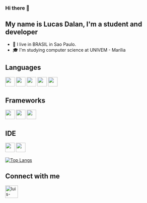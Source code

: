 ### Hi there 👋
## My name is Lucas Dalan, I'm a student and developer 
- :night_with_stars: I live in BRASIL in Sao Paulo.
- :mortar_board: I'm studying computer science at UNIVEM - Marília


## Languages
<img src="https://img.shields.io/badge/Delphi-B22222?style=for-the-badge&logo=delphi&logoColor=white" height="30" style="max-width:100%;"></img>
<img src="https://img.shields.io/badge/JavaScript-323330?style=for-the-badge&logo=javascript&logoColor=F7DF1E" height="30" style="max-width:100%;"></img>
<img src="https://img.shields.io/badge/Python-3776AB?style=for-the-badge&logo=python&logoColor=white" height="30" style="max-width:100%;"></img>
<img src="https://img.shields.io/badge/HTML5-E34F26?style=for-the-badge&logo=html5&logoColor=white" height="30" style="max-width:100%;"></img>
<img src="https://img.shields.io/badge/CSS3-1572B6?style=for-the-badge&logo=css3&logoColor=white" height="30" style="max-width:100%;"></img>


## Frameworks 
<img src="https://img.shields.io/badge/React-20232A?style=for-the-badge&logo=react&logoColor=61DAFB" height="30" style="max-width:100%;"></img>
<img src="https://img.shields.io/badge/React_Native-20232A?style=for-the-badge&logo=react&logoColor=61DAFB" height="30" style="max-width:100%;"></img>
<img src="https://img.shields.io/badge/Flutter-02569B?style=for-the-badge&logo=flutter&logoColor=white" height="30" style="max-width:100%;"></img>

## IDE
<img src="https://img.shields.io/badge/Visual_Studio_Code-0078D4?style=for-the-badge&logo=visual%20studio%20code&logoColor=white" height="30" style="max-width:100%;"></img>
<img src="https://img.shields.io/badge/PyCharm-000000.svg?&style=for-the-badge&logo=PyCharm&logoColor=white" height="30" style="max-width:100%;"></img>

[![Top Langs](https://github-readme-stats.vercel.app/api/top-langs/?username=lucasd09)](https://github.com/lucasd09/github-readme-stats)

## Connect with me
<a href="https://www.linkedin.com/in/lucasdalan/" target="_blank">
  <img aling="center" alt="luis-linkedin" height="40" width="40" src="https://cdn.jsdelivr.net/gh/devicons/devicon/icons/linkedin/linkedin-original.svg" style="max-width:100%;">
</a>
